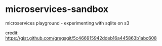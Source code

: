 # microservices-sandbox
 microservices playground - experimenting with sqlite on s3 


credit:
https://gist.github.com/gregsgit/5c466915942ddeb16a445863b1abc608